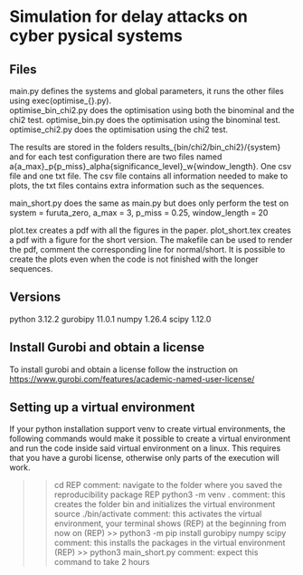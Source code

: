 # Simulation for delay attacks on cyber pysical systems

## Files
main.py defines the systems and global parameters, it runs the other files using exec(optimise_{}.py).  
optimise_bin_chi2.py does the optimisation using both the binominal and the chi2 test.
optimise_bin.py does the optimisation using the binominal test.
optimise_chi2.py does the optimisation using the chi2 test.

The results are stored in the folders results_{bin/chi2/bin_chi2}/{system} and for each test configuration there are
two files named a{a_max}_p{p_miss}_alpha{significance_level}_w{window_length}. One csv file and one txt file. 
The csv file contains all information needed to make to plots, the txt files contains extra information such as the sequences.

main_short.py does the same as main.py but does only perform the test on system = furuta_zero, a_max = 3, p_miss = 0.25, window_length = 20

plot.tex creates a pdf with all the figures in the paper.
plot_short.tex creates a pdf with a figure for the short version.
The makefile can be used to render the pdf, comment the corresponding line for normal/short.
It is possible to create the plots even when the code is not finished with the longer sequences.

## Versions
python          3.12.2
gurobipy        11.0.1
numpy           1.26.4
scipy           1.12.0

## Install Gurobi and obtain a license
To install gurobi and obtain a license follow the instruction on 
https://www.gurobi.com/features/academic-named-user-license/  

## Setting up a virtual environment
If your python installation support venv to create virtual environments, the following commands would make it possible to create a virtual environment and run the code inside said virtual environment on a linux. This requires that you have a gurobi license, otherwise only parts of the execution will work.   

>> cd REP
comment: navigate to the folder where you saved the reproducibility package REP
>> python3 -m venv .
comment: this creates the folder bin and initializes the virtual environment
>> source ./bin/activate
comment: this activates the virtual environment,
        your terminal shows (REP) at the beginning from now on
(REP) >> python3 -m pip install gurobipy numpy scipy
comment: this installs the packages in the virtual environment
(REP) >> python3 main_short.py
comment: expect this command to take 2 hours


